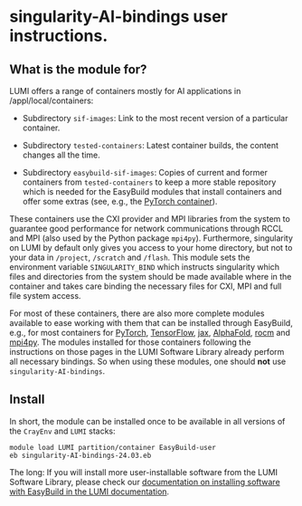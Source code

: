 # singularity-AI-bindings user instructions.

## What is the module for?

LUMI offers a range of containers mostly for AI applications in /appl/local/containers:

-   Subdirectory `sif-images`: Link to the most recent version of a particular container.

-   Subdirectory `tested-containers`: Latest container builds, the content changes 
    all the time.
    
-   Subdirectory `easybuild-sif-images`: Copies of current and former containers from
    `tested-containers` to keep a more stable repository which is needed for the 
    EasyBuild modules that install containers and offer some extras (see, e.g.,
    the [PyTorch container](../../p/PyTorch)).
    
These containers use the CXI provider and MPI libraries from the system to guarantee
good performance for network communications through RCCL and MPI (also used by 
the Python package `mpi4py`). Furthermore, singularity on LUMI by default only gives you
access to your home directory, but not to your data in `/project`, `/scratch` and 
`/flash`. This module sets the environment variable `SINGULARITY_BIND` which instructs
singularity which files and directories from the system should be made available where
in the container and takes care binding the necessary files for CXI, MPI and full file
system access. 

For most of these containers, there are also more complete modules available to ease 
working with them that can be installed through EasyBuild, e.g., for most containers
for [PyTorch](../../p/PyTorch/index.md), [TensorFlow](../../t/TensorFlow/index.md),
[jax](../../j/jax/index.md), [AlphaFold](../../a/AlphaFold/index.md),
[rocm](../../r/rocm/index.md) and [mpi4py](../../m/mpi4py/index.md). The modules
installed for those containers following the instructions on those pages in the 
LUMI Software Library already perform all necessary bindings. So when using these
modules, one should **not** use `singularity-AI-bindings`. 


## Install

In short, the module can be installed once to be available in all versions of the `CrayEnv` 
and `LUMI` stacks:

```
module load LUMI partition/container EasyBuild-user
eb singularity-AI-bindings-24.03.eb
```

The long: If you will install more user-installable software from the LUMI Software Library,
please check our [documentation on installing software with EasyBuild in the LUMI
documentation](https://docs.lumi-supercomputer.eu/software/installing/easybuild/).

